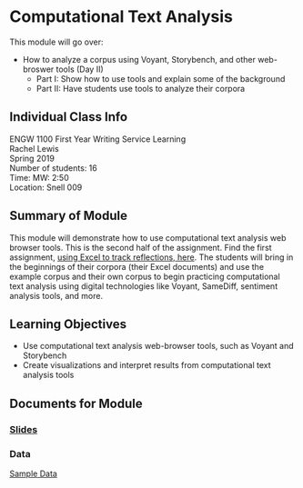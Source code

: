 # Computational Text Analysis
This module will go over: 
- How to analyze a corpus using Voyant, Storybench, and other web-broswer tools (Day II)
	- Part I: Show how to use tools and explain some of the background
	- Part II: Have students use tools to analyze their corpora

## Individual Class Info
ENGW 1100 First Year Writing Service Learning
<br>
Rachel Lewis
<br>
Spring 2019<br>
Number of students: 16<br>
Time: MW: 2:50<br>
Location: Snell 009<br>

## Summary of Module
This module will demonstrate how to use computational text analysis web browser tools. This is the second half of the assignment. Find the first assignment, [using Excel to track reflections, here](https://github.com/NULabNortheastern/digitalassignmentshowcase/tree/master/intro_excel/fyw-spring2019-lewis). The students will bring in the beginnings of their corpora (their Excel documents) and use the example corpus and their own corpus to begin practicing computational text analysis using digital technologies like Voyant, SameDiff, sentiment analysis tools, and more. 

## Learning Objectives
- Use computational text analysis web-browser tools, such as Voyant and Storybench
- Create visualizations and interpret results from computational text analysis tools

## Documents for Module

### [Slides](https://github.com/NULabNortheastern/digitalassignmentshowcase/blob/master/text_analysis/fyw-spring2019-lewis/presentation.pdf)

### Data
[Sample Data](https://github.com/NULabNortheastern/digitalassignmentshowcase/tree/master/text_analysis/fyw-spring2019-lewis/data)
